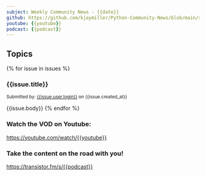 ```yaml
---
subject: Weekly Community News - {{date}}
github: https://github.com/kjaymiller/Python-Community-News/blob/main/site/content/{{date}}.md
youtube: {{youtube}}
podcast: {{podcast}}
---
```


## Topics
{% for issue in issues %}
### {{issue.title}}

<small>Submitted by: [{{issue.user.login}}]({{issue.user.url}}) on {{issue.created_at}}</small>

{{issue.body}}
{% endfor %}

### Watch the VOD on Youtube:
https://youtube.com/watch/{{youtube}}

### Take the content on the road with you!
https://transistor.fm/s/{{podcast}}